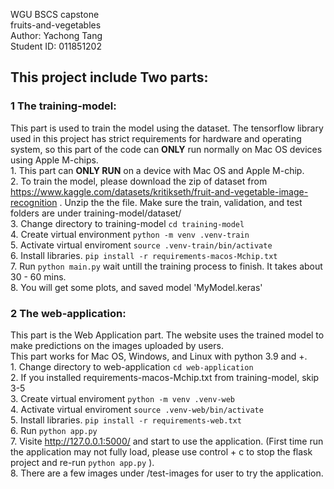 WGU BSCS capstone  
fruits-and-vegetables  
Author: Yachong Tang  
Student ID: 011851202  

## This project include Two parts:
### 1 The training-model:
This part is used to train the model using the dataset. The tensorflow library used in this project has strict requirements for hardware and operating system, so this part of the code can **ONLY** run normally on Mac OS devices using Apple M-chips.  
    1. This part can **ONLY RUN** on a device with Mac OS and Apple M-chip.  
    2. To train the model, please download the zip of dataset from https://www.kaggle.com/datasets/kritikseth/fruit-and-vegetable-image-recognition . Unzip the the file. Make sure the train, validation, and test folders are under training-model/dataset/  
    3. Change directory to training-model `cd training-model`  
    4. Create virtual environment `python -m venv .venv-train`  
    5. Activate virtual enviroment `source .venv-train/bin/activate`  
    6. Install libraries. `pip install -r requirements-macos-Mchip.txt`  
    7. Run `python main.py` wait untill the training process to finish. It takes about 30 - 60 mins.  
    8. You will get some plots, and saved model 'MyModel.keras'  

### 2 The web-application:
This part is the Web Application part. The website uses the trained model to make predictions on the images uploaded by users.  
This part works for Mac OS, Windows, and Linux with python 3.9 and +.  
    1. Change directory to web-application `cd web-application`  
    2. If you installed requirements-macos-Mchip.txt from training-model, skip 3-5   
    3. Create virtual enviroment `python -m venv .venv-web`  
    4. Activate virtual enviroment `source .venv-web/bin/activate`  
    5. Install libraries. `pip install -r requirements-web.txt`  
    6. Run `python app.py`  
    7. Visite http://127.0.0.1:5000/ and start to use the application. (First time run the application may not fully load, please use control + c to stop the flask project and re-run `python app.py` ).  
    8. There are a few images under /test-images for user to try the application.